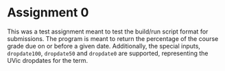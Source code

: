# Assignment 0

This was a test assignment meant to test the build/run script format for submissions. The program is meant to return the percentage of the course grade due on or before a given date. Additionally, the special inputs, `dropdate100`, `dropdate50` and `dropdate0` are supported, representing the UVic dropdates for the term.